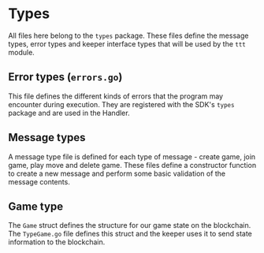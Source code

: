 # Types

All files here belong to the `types` package. These files define the message types, error types and keeper interface types that will be used by the `ttt` module. 

## Error types (`errors.go`)

This file defines the different kinds of errors that the program may encounter during execution. They are registered with the SDK's `types` package and are used in the Handler. 

## Message types 
A message type file is defined for each type of message - create game, join game, play move and delete game. These files define a constructor function to create a new message and perform some basic validation of the message contents. 

## Game type 
The `Game` struct defines the structure for our game state on the blockchain. The `TypeGame.go` file defines this struct and the keeper uses it to send state information to the blockchain. 
